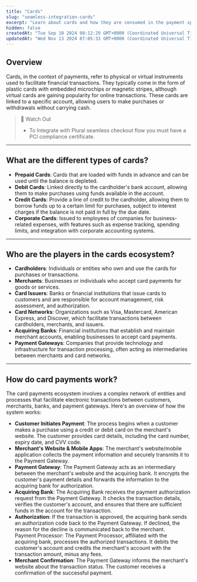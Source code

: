 ```yaml
---
title: "Cards"
slug: "seamless-integration-cards"
excerpt: "Learn about cards and how they are consumed in the payment space."
hidden: false
createdAt: "Tue Sep 10 2024 08:12:29 GMT+0000 (Coordinated Universal Time)"
updatedAt: "Wed Nov 13 2024 07:05:33 GMT+0000 (Coordinated Universal Time)"
---
```

## Overview

Cards, in the context of payments, refer to physical or virtual instruments used to facilitate financial transactions. They typically come in the form of plastic cards with embedded microchips or magnetic stripes, although virtual cards are gaining popularity for online transactions. These cards are linked to a specific account, allowing users to make purchases or withdrawals without carrying cash.

> 🚧 Watch Out
> 
> - To Integrate with Plural seamless checkout flow you must have a PCI compliance certificate.

***

## What are the different types of cards?

- **Prepaid Cards**: Cards that are loaded with funds in advance and can be used until the balance is depleted.
- **Debit Cards**: Linked directly to the cardholder's bank account, allowing them to make purchases using funds available in the account.
- **Credit Cards**: Provide a line of credit to the cardholder, allowing them to borrow funds up to a certain limit for purchases, subject to interest charges if the balance is not paid in full by the due date.
- **Corporate Cards**: Issued to employees of companies for business-related expenses, with features such as expense tracking, spending limits, and integration with corporate accounting systems.

***

## Who are the players in the cards ecosystem?

- **Cardholders**: Individuals or entities who own and use the cards for purchases or transactions.
- **Merchants**: Businesses or individuals who accept card payments for goods or services.
- **Card Issuers**: Banks or financial institutions that issue cards to customers and are responsible for account management, risk assessment, and authorization.
- **Card Networks**: Organizations such as Visa, Mastercard, American Express, and Discover, which facilitate transactions between cardholders, merchants, and issuers.
- **Acquiring Banks**: Financial institutions that establish and maintain merchant accounts, enabling businesses to accept card payments.
- **Payment Gateways**: Companies that provide technology and infrastructure for transaction processing, often acting as intermediaries between merchants and card networks.

***

## How do card payments work?

The card payments ecosystem involves a complex network of entities and processes that facilitate electronic transactions between customers, merchants, banks, and payment gateways. Here's an overview of how the system works:

- **Customer Initiates Payment**: The process begins when a customer makes a purchase using a credit or debit card on the merchant's website. The customer provides card details, including the card number, expiry date, and CVV code.
- **Merchant's Website & Mobile Apps**: The merchant's website/mobile application collects the payment information and securely transmits it to the Payment Gateway.
- **Payment Gateway**: The Payment Gateway acts as an intermediary between the merchant's website and the acquiring bank. It encrypts the customer's payment details and forwards the information to the acquiring bank for authorization.
- **Acquiring Bank**: The Acquiring Bank receives the payment authorization request from the Payment Gateway. It checks the transaction details, verifies the customer's account, and ensures that there are sufficient funds in the account for the transaction.
- **Authorization**: If the transaction is approved, the acquiring bank sends an authorization code back to the Payment Gateway. If declined, the reason for the decline is communicated back to the merchant.  
  Payment Processor: The Payment Processor, affiliated with the acquiring bank, processes the authorized transactions. It debits the customer's account and credits the merchant's account with the transaction amount, minus any fees.
- **Merchant Confirmation**: The Payment Gateway informs the merchant's website about the transaction status. The customer receives a confirmation of the successful payment.
